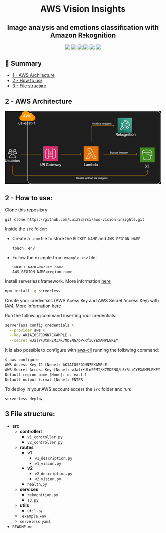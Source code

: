 <h1 align="center"> AWS Vision Insights</h1>

<h2 align="center"> Image analysis and emotions classification with Amazon Rekognition </h2>

  <p align="center" >
    <img src="https://img.shields.io/badge/-AWS%20API%20Gateway-000?&logo=amazonapigateway" height="25">
    <img src="https://img.shields.io/badge/-AWS%20Lambda-000?&logo=awslambda" height="25">
    <img src="https://img.shields.io/badge/-AWS%20Rekognition-000?&logo=amazon-aws" height="25">
    <img src="https://img.shields.io/badge/-AWS%20S3-000?&logo=amazons3" height="25">
    <img src="https://img.shields.io/badge/-Python-000?&logo=python&logoColor=3776AB" height="25">
    <img src="https://img.shields.io/badge/-Serverless-000?&logo=serverless" height="25">
  </p>

## 📖 Summary

- [1 - AWS Architecture](#anchor1)
- [2 - How to use](#anchor2)
- [3 - File structure](#anchor3)

<a id="anchor1"></a>

## 2 - AWS Architecture

![AWS Architecture](./assets/aws-architecture.png)

<a id="anchor2"></a>

## 2 - How to use:

Clone this repository:
```
git clone https://github.com/LuizScarsi/aws-vision-insights.git
```
Inside the `src` folder:
- Create a `.env` file to store the `BUCKET_NAME` and `AWS_REGION_NAME`:
    ```
    touch .env
    ```

- Follow the example from `example.env` file:

    ```
    BUCKET_NAME=bucket-name
    AWS_REGION_NAME=region-name
    ```

Install serverless framework. More information [here](https://www.serverless.com/framework/docs/getting-started)

```bash
npm install -g serverless
```

Create your credentials (AWS Acess Key and AWS Secret Access Key) with IAM. More information [here](https://www.serverless.com/framework/docs/providers/aws/guide/credentials/)

Run the following command inserting your credentials:

```bash
serverless config credentials \
  --provider aws \
  --key AKIAIOSFODNN7EXAMPLE \
  --secret wJalrXUtnFEMI/K7MDENG/bPxRfiCYEXAMPLEKEY
```

It is also possible to configure with [aws-cli](https://docs.aws.amazon.com/cli/latest/userguide/getting-started-install.html) running the following command:

```
$ aws configure
AWS Access Key ID [None]: AKIAIOSFODNN7EXAMPLE
AWS Secret Access Key [None]: wJalrXUtnFEMI/K7MDENG/bPxRfiCYEXAMPLEKEY
Default region name [None]: us-east-1
Default output format [None]: ENTER
```

To deploy in your AWS account access the `src` folder and run:

```bash
serverless deploy
```

<a id="anchor3"></a>

## 3 File structure:

- **src**
  - **controllers**
    - ```v1_controller.py```
    - ```v2_controller.py```
  - **routes**
    - **v1**
      - ```v1_description.py```
      - ```v1_vision.py```
    - **v2**
      - ```v2_description.py```
      - ```v2_vision.py```
    - ```health.py```
  - **services**
    - ```rekognition.py```
    - ```s3.py```
  - **utils**
    - `util.py`
  - `.example.env`
  - `serveless.yaml`
- `README.md`